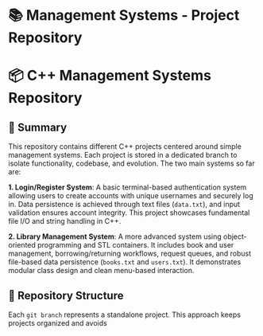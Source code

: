 <!DOCTYPE html>
<html lang="en">
<head>
  <meta charset="UTF-8">
  <h1>📚 Management Systems - Project Repository</h1>

</head>
<body>

  <div class="container">
    <h1>📦 C++ Management Systems Repository</h1>

  <h2>📝 Summary</h2>
    <p>This repository contains different C++ projects centered around simple management systems. Each project is stored in a dedicated branch to isolate functionality, codebase, and evolution. The two main systems so far are:</p>

  <p><strong>1. Login/Register System</strong>: A basic terminal-based authentication system allowing users to create accounts with unique usernames and securely log in. Data persistence is achieved through text files (<code>data.txt</code>), and input validation ensures account integrity. This project showcases fundamental file I/O and string handling in C++.</p>

  <p><strong>2. Library Management System</strong>: A more advanced system using object-oriented programming and STL containers. It includes book and user management, borrowing/returning workflows, request queues, and robust file-based data persistence (<code>books.txt</code> and <code>users.txt</code>). It demonstrates modular class design and clean menu-based interaction.</p>

  <h2>🌿 Repository Structure</h2>
    <p>Each <code>git branch</code> represents a standalone project. This approach keeps projects organized and avoids
